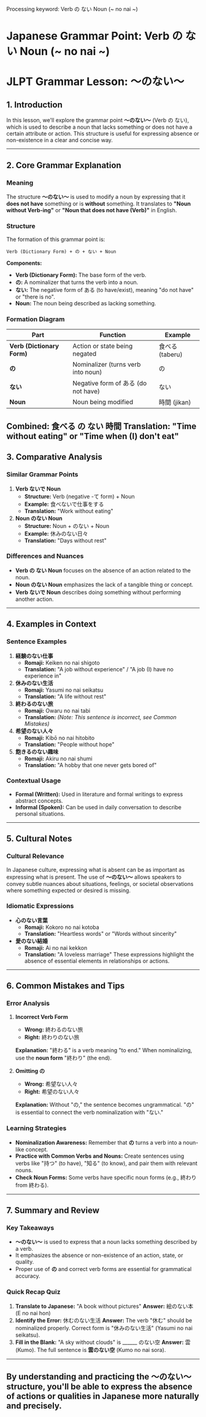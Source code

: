 Processing keyword: Verb の ない Noun (~ no nai ~)
# Japanese Grammar Point: Verb の ない Noun (~ no nai ~)
# JLPT Grammar Lesson: ～のない～
## 1. Introduction
In this lesson, we'll explore the grammar point **～のない～** (Verb の ない), which is used to describe a noun that lacks something or does not have a certain attribute or action. This structure is useful for expressing absence or non-existence in a clear and concise way.

---
## 2. Core Grammar Explanation
### Meaning
The structure **～のない～** is used to modify a noun by expressing that it **does not have** something or is **without** something. It translates to **"Noun without Verb-ing"** or **"Noun that does not have (Verb)"** in English.
### Structure
The formation of this grammar point is:
```
Verb (Dictionary Form) + の + ない + Noun
```
**Components:**
- **Verb (Dictionary Form):** The base form of the verb.
- **の:** A nominalizer that turns the verb into a noun.
- **ない:** The negative form of ある (to have/exist), meaning "do not have" or "there is no".
- **Noun:** The noun being described as lacking something.
### Formation Diagram
| Part                   | Function                                 | Example        |
|------------------------|------------------------------------------|----------------|
| **Verb (Dictionary Form)** | Action or state being negated            | 食べる (taberu) |
| **の**                 | Nominalizer (turns verb into noun)       | の               |
| **ない**               | Negative form of ある (do not have)      | ない             |
| **Noun**               | Noun being modified                      | 時間 (jikan)     |
**Combined:** 食べる **の** ない **時間**
**Translation:** "Time without eating" or "Time when (I) don't eat"
---
## 3. Comparative Analysis
### Similar Grammar Points
1. **Verb ないで Noun**
   - **Structure:** Verb (negative -て form) + Noun
   - **Example:** 食べないで仕事をする
   - **Translation:** "Work without eating"
2. **Noun のない Noun**
   - **Structure:** Noun + のない + Noun
   - **Example:** 休みのない日々
   - **Translation:** "Days without rest"
### Differences and Nuances
- **Verb の ない Noun** focuses on the absence of an action related to the noun.
- **Noun のない Noun** emphasizes the lack of a tangible thing or concept.
- **Verb ないで Noun** describes doing something without performing another action.
---
## 4. Examples in Context
### Sentence Examples
1. **経験のない仕事**
   - **Romaji:** Keiken no nai shigoto
   - **Translation:** "A job without experience" / "A job (I) have no experience in"
2. **休みのない生活**
   - **Romaji:** Yasumi no nai seikatsu
   - **Translation:** "A life without rest"
3. **終わるのない旅**
   - **Romaji:** Owaru no nai tabi
   - **Translation:** *(Note: This sentence is incorrect, see Common Mistakes)*
4. **希望のない人々**
   - **Romaji:** Kibō no nai hitobito
   - **Translation:** "People without hope"
5. **飽きるのない趣味**
   - **Romaji:** Akiru no nai shumi
   - **Translation:** "A hobby that one never gets bored of"
### Contextual Usage
- **Formal (Written):** Used in literature and formal writings to express abstract concepts.
- **Informal (Spoken):** Can be used in daily conversation to describe personal situations.
---
## 5. Cultural Notes
### Cultural Relevance
In Japanese culture, expressing what is absent can be as important as expressing what is present. The use of **～のない～** allows speakers to convey subtle nuances about situations, feelings, or societal observations where something expected or desired is missing.
### Idiomatic Expressions
- **心のない言葉**
  - **Romaji:** Kokoro no nai kotoba
  - **Translation:** "Heartless words" or "Words without sincerity"
- **愛のない結婚**
  - **Romaji:** Ai no nai kekkon
  - **Translation:** "A loveless marriage"
These expressions highlight the absence of essential elements in relationships or actions.
---
## 6. Common Mistakes and Tips
### Error Analysis
1. **Incorrect Verb Form**
   - **Wrong:** 終わるのない旅
   - **Right:** 終わりのない旅
   
   **Explanation:** "終わる" is a verb meaning "to end." When nominalizing, use the **noun form** "終わり" (the end).
2. **Omitting の**
   - **Wrong:** 希望ない人々
   - **Right:** 希望のない人々
   
   **Explanation:** Without "の," the sentence becomes ungrammatical. "の" is essential to connect the verb nominalization with "ない."
### Learning Strategies
- **Nominalization Awareness:** Remember that **の** turns a verb into a noun-like concept.
- **Practice with Common Verbs and Nouns:** Create sentences using verbs like "持つ" (to have), "知る" (to know), and pair them with relevant nouns.
- **Check Noun Forms:** Some verbs have specific noun forms (e.g., 終わり from 終わる).
---
## 7. Summary and Review
### Key Takeaways
- **～のない～** is used to express that a noun lacks something described by a verb.
- It emphasizes the absence or non-existence of an action, state, or quality.
- Proper use of **の** and correct verb forms are essential for grammatical accuracy.
### Quick Recap Quiz
1. **Translate to Japanese:** "A book without pictures"
   **Answer:** 絵のない本 (E no nai hon)
2. **Identify the Error:** 休むのない生活
   **Answer:** The verb "休む" should be nominalized properly. Correct form is "休みのない生活" (Yasumi no nai seikatsu).
3. **Fill in the Blank:** "A sky without clouds" is ______ のない空
   **Answer:** 雲 (Kumo). The full sentence is **雲のない空** (Kumo no nai sora).
---
By understanding and practicing the **～のない～** structure, you'll be able to express the absence of actions or qualities in Japanese more naturally and precisely.
---
